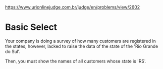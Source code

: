 https://www.urionlinejudge.com.br/judge/en/problems/view/2602

# Basic Select

Your company is doing a survey of how many customers are registered in the
states, however, lacked to raise the data of the state of the 'Rio Grande do
Sul'.

Then, you must show the names of all customers whose state is 'RS'.
